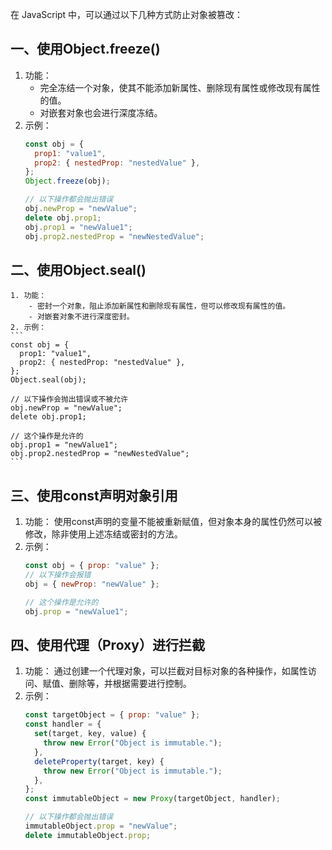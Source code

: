 在 JavaScript 中，可以通过以下几种方式防止对象被篡改：

## 一、使用Object.freeze()

1. 功能：
    - 完全冻结一个对象，使其不能添加新属性、删除现有属性或修改现有属性的值。
    - 对嵌套对象也会进行深度冻结。
2. 示例：
    ```js
    const obj = {
      prop1: "value1",
      prop2: { nestedProp: "nestedValue" },
    };
    Object.freeze(obj);
    
    // 以下操作都会抛出错误
    obj.newProp = "newValue";
    delete obj.prop1;
    obj.prop1 = "newValue1";
    obj.prop2.nestedProp = "newNestedValue";
    ```

## 二、使用Object.seal()
    
    1. 功能：
        - 密封一个对象，阻止添加新属性和删除现有属性，但可以修改现有属性的值。
        - 对嵌套对象不进行深度密封。
    2. 示例：
    ```
    const obj = {
      prop1: "value1",
      prop2: { nestedProp: "nestedValue" },
    };
    Object.seal(obj);
    
    // 以下操作会抛出错误或不被允许
    obj.newProp = "newValue";
    delete obj.prop1;
    
    // 这个操作是允许的
    obj.prop1 = "newValue1";
    obj.prop2.nestedProp = "newNestedValue";
    ```

## 三、使用const声明对象引用

1. 功能：
    使用const声明的变量不能被重新赋值，但对象本身的属性仍然可以被修改，除非使用上述冻结或密封的方法。
2. 示例：
    ```js
    const obj = { prop: "value" };
    // 以下操作会报错
    obj = { newProp: "newValue" };
    
    // 这个操作是允许的
    obj.prop = "newValue1";
    ```

## 四、使用代理（Proxy）进行拦截

1. 功能：
      通过创建一个代理对象，可以拦截对目标对象的各种操作，如属性访问、赋值、删除等，并根据需要进行控制。
2. 示例：
    ```js
    const targetObject = { prop: "value" };
    const handler = {
      set(target, key, value) {
        throw new Error("Object is immutable.");
      },
      deleteProperty(target, key) {
        throw new Error("Object is immutable.");
      },
    };
    const immutableObject = new Proxy(targetObject, handler);
    
    // 以下操作都会抛出错误
    immutableObject.prop = "newValue";
    delete immutableObject.prop;
    ```
